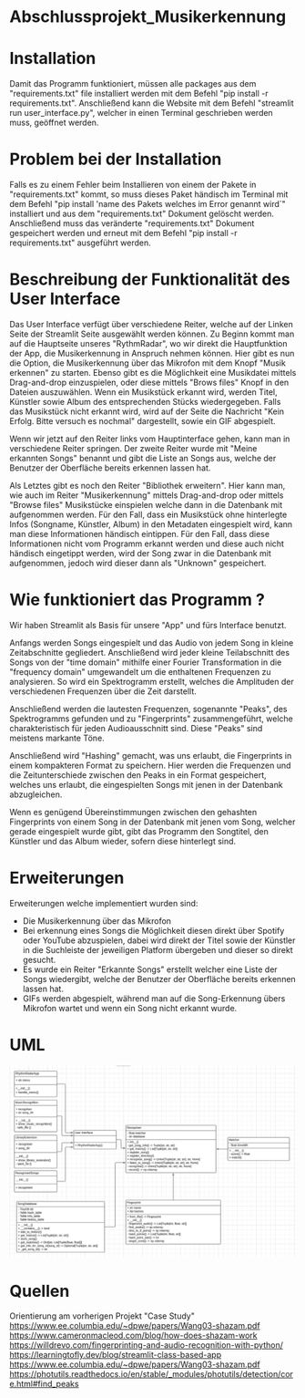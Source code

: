 # Abschlussprojekt_Musikerkennung

# Installation
Damit das Programm funktioniert, müssen alle packages aus dem "requirements.txt" file installiert werden mit dem Befehl "pip install -r requirements.txt". Anschließend kann die Website mit dem Befehl "streamlit run user_interface.py", welcher in einen Terminal geschrieben werden muss, geöffnet werden.

# Problem bei der Installation

Falls es zu einem Fehler beim Installieren von einem der Pakete in "requirements.txt" kommt, so muss dieses Paket händisch im Terminal mit dem Befehl "pip install 'name des Pakets welches im Error genannt wird´" installiert und aus dem "requirements.txt" Dokument gelöscht werden. Anschließend muss das veränderte "requirements.txt" Dokument gespeichert werden und erneut mit dem Befehl "pip install -r requirements.txt" ausgeführt werden.

# Beschreibung der Funktionalität des User Interface
Das User Interface verfügt über verschiedene Reiter, welche auf der Linken Seite der Streamlit Seite ausgewählt werden können. Zu Beginn kommt man auf die Hauptseite unseres "RythmRadar", wo wir direkt die Hauptfunktion der App, die Musikerkennung in Anspruch nehmen können. Hier gibt es nun die Option, die Musikerkennung über das Mikrofon mit dem Knopf "Musik erkennen" zu starten. Ebenso gibt es die Möglichkeit eine Musikdatei mittels Drag-and-drop einzuspielen, oder diese mittels "Brows files" Knopf in den Dateien auszuwählen. Wenn ein Musikstück erkannt wird, werden Titel, Künstler sowie Album des entsprechenden Stücks wiedergegeben. Falls das Musikstück nicht erkannt wird, wird auf der Seite die Nachricht "Kein Erfolg. Bitte versuch es nochmal" dargestellt, sowie ein GIF abgespielt.

Wenn wir jetzt auf den Reiter links vom Hauptinterface gehen, kann man in verschiedene Reiter springen. Der zweite Reiter wurde mit "Meine erkannten Songs" benannt und gibt die Liste an Songs aus, welche der Benutzer der Oberfläche bereits erkennen lassen hat.

Als Letztes gibt es noch den Reiter "Bibliothek erweitern". Hier kann man, wie auch im Reiter "Musikerkennung" mittels Drag-and-drop oder mittels "Browse files" Musikstücke einspielen welche dann in die Datenbank mit aufgenommen werden. Für den Fall, dass ein Musikstück ohne hinterlegte Infos (Songname, Künstler, Album) in den Metadaten eingespielt wird, kann man diese Informationen händisch eintippen. Für den Fall, dass diese Informationen nicht vom Programm erkannt werden und diese auch nicht händisch eingetippt werden, wird der Song zwar in die Datenbank mit aufgenommen, jedoch wird dieser dann als "Unknown" gespeichert.

# Wie funktioniert das Programm ?

Wir haben Streamlit als Basis für unsere "App" und fürs Interface benutzt.

Anfangs werden Songs eingespielt und das Audio von jedem Song in kleine Zeitabschnitte gegliedert. Anschließend wird jeder kleine Teilabschnitt des Songs von der "time domain" mithilfe einer Fourier Transformation in die "frequency domain" umgewandelt um die enthaltenen Frequenzen zu analysieren. So wird ein Spektrogramm erstellt, welches die Amplituden der verschiedenen Frequenzen über die Zeit darstellt.

Anschließend werden die lautesten Frequenzen, sogenannte "Peaks", des Spektrogramms gefunden und zu "Fingerprints" zusammengeführt, welche charakteristisch für jeden Audioausschnitt sind. Diese "Peaks" sind meistens markante Töne.

Anschließend wird "Hashing" gemacht, was uns erlaubt, die Fingerprints in einem kompakteren Format zu speichern. Hier werden die Frequenzen und die Zeitunterschiede zwischen den Peaks in ein Format gespeichert, welches uns erlaubt, die eingespielten Songs mit jenen in der Datenbank abzugleichen.

Wenn es genügend Übereinstimmungen zwischen den gehashten Fingerprints von einem Song in der Datenbank mit jenen vom Song, welcher gerade eingespielt wurde gibt, gibt das Programm den Songtitel, den Künstler und das Album wieder, sofern diese hinterlegt sind.

# Erweiterungen

Erweiterungen welche implementiert wurden sind:

- Die Musikerkennung über das Mikrofon
- Bei erkennung eines Songs die Möglichkeit diesen direkt über Spotify oder YouTube abzuspielen, dabei wird direkt der Titel sowie der Künstler in die Suchleiste der jeweiligen Platform übergeben und dieser so direkt gesucht. 
- Es wurde ein Reiter "Erkannte Songs" erstellt welcher eine Liste der Songs wiedergibt, welche der Benutzer der Oberfläche bereits erkennen lassen hat.
- GIFs werden abgespielt, während man auf die Song-Erkennung übers Mikrofon wartet und wenn ein Song nicht erkannt wurde.

# UML

![UML-Diagramm](UML-Diagramm.png)

# Quellen
Orientierung am vorherigen Projekt "Case Study"
https://www.ee.columbia.edu/~dpwe/papers/Wang03-shazam.pdf
https://www.cameronmacleod.com/blog/how-does-shazam-work
https://willdrevo.com/fingerprinting-and-audio-recognition-with-python/
https://learningtofly.dev/blog/streamlit-class-based-app
https://www.ee.columbia.edu/~dpwe/papers/Wang03-shazam.pdf
https://photutils.readthedocs.io/en/stable/_modules/photutils/detection/core.html#find_peaks